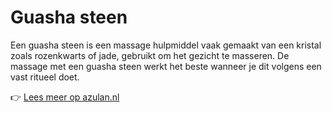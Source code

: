 # Guasha steen

Een guasha steen is een massage hulpmiddel vaak gemaakt van een kristal zoals rozenkwarts of jade, gebruikt om het gezicht te masseren. De massage met een guasha steen werkt het beste wanneer je dit volgens een vast ritueel doet.

👉 [Lees meer op azulan.nl](https://azulan.nl/atlas/guasha-steen)